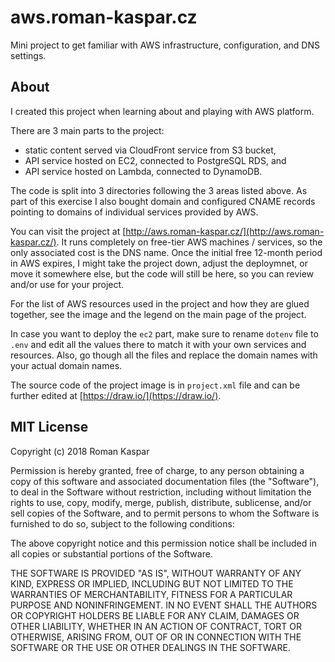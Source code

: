 # aws.roman-kaspar.cz

Mini project to get familiar with AWS infrastructure, configuration, and DNS settings.

## About

I created this project when learning about and playing with AWS platform.

There are 3 main parts to the project:
* static content served via CloudFront service from S3 bucket,
* API service hosted on EC2, connected to PostgreSQL RDS, and
* API service hosted on Lambda, connected to DynamoDB.

The code is split into 3 directories following the 3 areas listed above.
As part of this exercise I also bought domain and configured CNAME records
pointing to domains of individual services provided by AWS.

You can visit the project at [http://aws.roman-kaspar.cz/](http://aws.roman-kaspar.cz/).
It runs completely on free-tier AWS machines / services, so the only associated cost is
the DNS name. Once the initial free 12-month period in AWS expires, I might
take the project down, adjust the deploymnet, or move it somewhere else,
but the code will still be here, so you can review and/or use for your project.

For the list of AWS resources used in the project and how they are glued together,
see the image and the legend on the main page of the project.

In case you want to deploy the `ec2` part, make sure to rename `dotenv` file
to `.env` and edit all the values there to match it with your own services
and resources. Also, go though all the files and replace the domain names
with your actual domain names.

The source code of the project image is in `project.xml` file and can be further
edited at [https://draw.io/](https://draw.io/).

## MIT License

Copyright (c) 2018 Roman Kaspar

Permission is hereby granted, free of charge, to any person obtaining a copy
of this software and associated documentation files (the "Software"), to deal
in the Software without restriction, including without limitation the rights
to use, copy, modify, merge, publish, distribute, sublicense, and/or sell
copies of the Software, and to permit persons to whom the Software is
furnished to do so, subject to the following conditions:

The above copyright notice and this permission notice shall be included in all
copies or substantial portions of the Software.

THE SOFTWARE IS PROVIDED "AS IS", WITHOUT WARRANTY OF ANY KIND, EXPRESS OR
IMPLIED, INCLUDING BUT NOT LIMITED TO THE WARRANTIES OF MERCHANTABILITY,
FITNESS FOR A PARTICULAR PURPOSE AND NONINFRINGEMENT. IN NO EVENT SHALL THE
AUTHORS OR COPYRIGHT HOLDERS BE LIABLE FOR ANY CLAIM, DAMAGES OR OTHER
LIABILITY, WHETHER IN AN ACTION OF CONTRACT, TORT OR OTHERWISE, ARISING FROM,
OUT OF OR IN CONNECTION WITH THE SOFTWARE OR THE USE OR OTHER DEALINGS IN THE
SOFTWARE.
